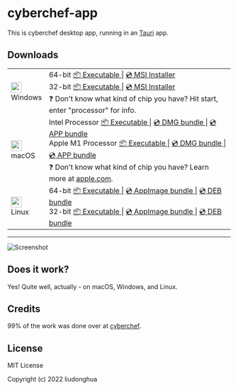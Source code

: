 # cyberchef-app

This is cyberchef desktop app, running in an [Tauri](https://tauri.studio/) app.

## Downloads

<table class="is-fullwidth">
</thead>
<tbody>
</tbody>
  <tr>
    <td>
      <img src="./.github/images/windows.png" width="24"><br />
      Windows
    </td>
    <td>
      <span>64-bit</span>
      <a href="https://github.com/hcqenjoy/cyberchef-app/releases/latest/download/cyberchef-app-windows-10.12.1_x64.exe">
        📦 Executable
      </a> |
      <a href="https://github.com/hcqenjoy/cyberchef-app/releases/latest/download/cyberchef-app-windows-10.12.1_x64.msi">
        💿 MSI Installer
      </a><br />
      <span>32-bit</span>
      <a href="https://github.com/hcqenjoy/cyberchef-app/releases/latest/download/cyberchef-app-windows-10.12.1_x86.exe">
        📦 Executable
      </a> |
      <a href="https://github.com/hcqenjoy/cyberchef-app/releases/latest/download/cyberchef-app-windows-10.12.1_x86.msi">
        💿 MSI Installer
      </a><br />
      <span>
        ❓ Don't know what kind of chip you have? Hit start, enter "processor" for info.
      </span>
    </td>
  </tr>
  <tr>
    <td>
      <img src="./.github/images/macos.png" width="24"><br />
      macOS
    </td>
    <td>
      <span>Intel Processor</span>
      <a href="https://github.com/hcqenjoy/cyberchef-app/releases/latest/download/cyberchef-app-macos-10.12.1_x64">
        📦 Executable
      </a> |
      <a href="https://github.com/hcqenjoy/cyberchef-app/releases/latest/download/cyberchef-app-macos-10.12.1_x64.dmg">
        💿 DMG bundle
      </a> |
      <a href="https://github.com/hcqenjoy/cyberchef-app/releases/latest/download/cyberchef-app-macos-10.12.1_x64.app.zip">
        💿 APP bundle
      </a><br />
      <span>Apple M1 Processor</span>
      <a href="https://github.com/hcqenjoy/cyberchef-app/releases/latest/download/cyberchef-app-macos-10.12.1_aarch64">
        📦 Executable
      </a> |
      <a href="https://github.com/hcqenjoy/cyberchef-app/releases/latest/download/cyberchef-app-macos-10.12.1_aarch64.dmg">
        💿 DMG bundle
      </a> |
      <a href="https://github.com/hcqenjoy/cyberchef-app/releases/latest/download/cyberchef-app-macos-10.12.1_aarch64.app.zip">
        💿 APP bundle
      </a><br />
      <span>
        ❓ Don't know what kind of chip you have? Learn more at <a href="https://support.apple.com/en-us/HT211814">apple.com</a>.
      </span>
    </td>
  </tr>
  <tr>
    <td>
      <img src="./.github/images/linux.png" width="24"><br />
      Linux
    </td>
    <td>
      <span>64-bit</span>
      <a href="https://github.com/hcqenjoy/cyberchef-app/releases/latest/download/cyberchef-app-linux-10.12.1_amd64">
        📦 Executable
      </a> |
      <a href="https://github.com/hcqenjoy/cyberchef-app/releases/latest/download/cyberchef-app-linux-10.12.1_amd64.AppImage">
        💿 AppImage bundle
      </a> |
      <a href="https://github.com/hcqenjoy/cyberchef-app/releases/latest/download/cyberchef-app-linux-10.12.1_amd64.deb">
        💿 DEB bundle
      </a><br />
      <span>32-bit</span>
      <a href="https://github.com/hcqenjoy/cyberchef-app/releases/latest/download/cyberchef-app-linux-10.12.1_i386">
        📦 Executable
      </a> |
      <a href="https://github.com/hcqenjoy/cyberchef-app/releases/latest/download/cyberchef-app-linux-10.12.1_i386.AppImage">
        💿 AppImage bundle
      </a> |
      <a href="https://github.com/hcqenjoy/cyberchef-app/releases/latest/download/cyberchef-app-linux-10.12.1_i386.deb">
        💿 DEB bundle
      </a>
    </td>
  </tr>
</table>

<hr />

![Screenshot](./.github/images/preview.png)

## Does it work?

Yes! Quite well, actually - on macOS, Windows, and Linux.

## Credits

99% of the work was done over at [cyberchef](https://github.com/gchq/CyberChef).

## License

MIT License

Copyright (c) 2022 liudonghua
